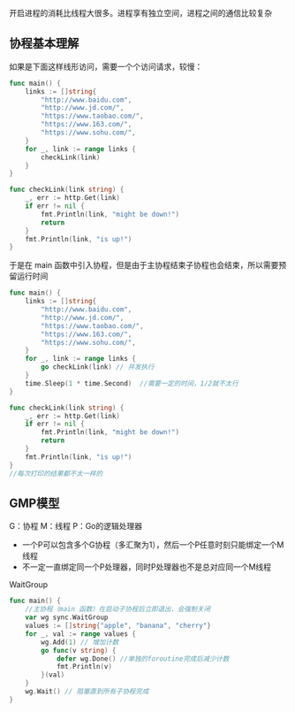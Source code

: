 
开启进程的消耗比线程大很多。进程享有独立空间，进程之间的通信比较复杂
  
## 协程基本理解
如果是下面这样线形访问，需要一个个访问请求，较慢：
``` GO
func main() {
	links := []string{
		"http://www.baidu.com",
		"http://www.jd.com/",
		"https://www.taobao.com/",
		"https://www.163.com/",
		"https://www.sohu.com/",
	}
	for _, link := range links {
		checkLink(link)
	}
}

func checkLink(link string) {
	_, err := http.Get(link)
	if err != nil {
		fmt.Println(link, "might be down!")
		return
	}
	fmt.Println(link, "is up!")
}

```
于是在 main 函数中引入协程，但是由于主协程结束子协程也会结束，所以需要预留运行时间

``` GO
func main() {
	links := []string{
		"http://www.baidu.com",
		"http://www.jd.com/",
		"https://www.taobao.com/",
		"https://www.163.com/",
		"https://www.sohu.com/",
	}
	for _, link := range links {
		go checkLink(link) // 并发执行
	}
	time.Sleep(1 * time.Second)  //需要一定的时间，1/2就不太行
}

func checkLink(link string) {
	_, err := http.Get(link)
	if err != nil {
		fmt.Println(link, "might be down!")
		return
	}
	fmt.Println(link, "is up!")
}
//每次打印的结果都不太一样的
```

## GMP模型
G：协程   M：线程 P：Go的逻辑处理器
- 一个P可以包含多个G协程（多汇聚为1），然后一个P任意时刻只能绑定一个M线程
- 不一定一直绑定同一个P处理器，同时P处理器也不是总对应同一个M线程





WaitGroup
``` Go
func main() {
	//主协程（main 函数）在启动子协程后立即退出，会强制关闭
	var wg sync.WaitGroup
	values := []string{"apple", "banana", "cherry"}
	for _, val := range values {
		wg.Add(1) // 增加计数
		go func(v string) {
			defer wg.Done() //单独的foroutine完成后减少计数
			fmt.Println(v)
		}(val)
	}
	wg.Wait() // 阻塞直到所有子协程完成
}
```


